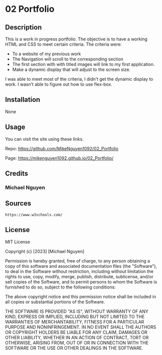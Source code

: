 # 02 Portfolio

## Description

This is a work in progress portfolio. The objective is to have a working HTML and CSS to meet certain criteria. The criteria were:

- To a website of my previous work
- The Navigation will scroll to the corresponding section
- The first section with with titled images will link to my first application.
- Make a dynamic display that will adjust to the screen size. 

I was able to meet most of the criteria, I didn't get the dynamic display to work. I wasn't able to figure out how to use flex-box. 

## Installation 

None

## Usage

You can visit the site using these links.

Repo: https://github.com/MikeNguyen1092/02_Portfolio

Page: https://mikenguyen1092.github.io/02_Portfolio/

## Credits

### Michael Nguyen

## Sources
    https://www.w3schools.com/

## License
MIT License

Copyright (c) [2023] [Michael Nguyen]

Permission is hereby granted, free of charge, to any person obtaining a copy
of this software and associated documentation files (the "Software"), to deal
in the Software without restriction, including without limitation the rights
to use, copy, modify, merge, publish, distribute, sublicense, and/or sell
copies of the Software, and to permit persons to whom the Software is
furnished to do so, subject to the following conditions:

The above copyright notice and this permission notice shall be included in all
copies or substantial portions of the Software.

THE SOFTWARE IS PROVIDED "AS IS", WITHOUT WARRANTY OF ANY KIND, EXPRESS OR
IMPLIED, INCLUDING BUT NOT LIMITED TO THE WARRANTIES OF MERCHANTABILITY,
FITNESS FOR A PARTICULAR PURPOSE AND NONINFRINGEMENT. IN NO EVENT SHALL THE
AUTHORS OR COPYRIGHT HOLDERS BE LIABLE FOR ANY CLAIM, DAMAGES OR OTHER
LIABILITY, WHETHER IN AN ACTION OF CONTRACT, TORT OR OTHERWISE, ARISING FROM,
OUT OF OR IN CONNECTION WITH THE SOFTWARE OR THE USE OR OTHER DEALINGS IN THE
SOFTWARE.